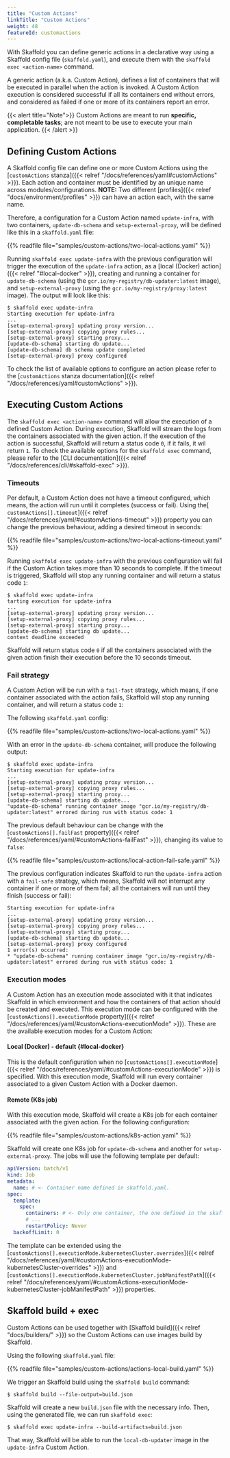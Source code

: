 ```yaml
---
title: "Custom Actions"
linkTitle: "Custom Actions"
weight: 48
featureId: customactions
---
```


With Skaffold you can define generic actions in a declarative way using a Skaffold config file (`skaffold.yaml`), and execute them with the `skaffold exec <action-name>` command.

A generic action (a.k.a. Custom Action), defines a list of containers that will be executed in parallel when the action is invoked. A Custom Action execution is considered successful if all its containers end without errors, and considered as failed if one or more of its containers report an error.

{{< alert title="Note">}}
Custom Actions are meant to run **specific, completable tasks**; are not meant to be use to execute your main application.
{{< /alert >}}

## Defining Custom Actions

A Skaffold config file can define one or more Custom Actions using the [`customActions` stanza]({{< relref "/docs/references/yaml#customActions" >}}). Each action and container must be identified by an unique name across modules/configurations. **NOTE:** Two different [profiles]({{< relref "docs/environment/profiles" >}}) can have an action each, with the same name.

Therefore, a configuration for a Custom Action named `update-infra`, with two containers, `update-db-schema` and `setup-external-proxy`, will be defined like this in a `skaffold.yaml` file:

{{% readfile file="samples/custom-actions/two-local-actions.yaml" %}}

Running `skaffold exec update-infra` with the previous configuration will trigger the execution of the `update-infra` action, as a [local (Docker) action]({{< relref "#local-docker" >}}), creating and running a container for `update-db-schema` (using the `gcr.io/my-registry/db-updater:latest` image), and `setup-external-proxy` (using the `gcr.io/my-registry/proxy:latest` image). The output will look like this:

```console
$ skaffold exec update-infra
Starting execution for update-infra
...
[setup-external-proxy] updating proxy version...
[setup-external-proxy] copying proxy rules...   
[setup-external-proxy] starting proxy...
[update-db-schema] starting db update...
[update-db-schema] db schema update completed
[setup-external-proxy] proxy configured
```

To check the list of available options to configure an action please refer to the [`customActions` stanza documentation]({{< relref "/docs/references/yaml#customActions" >}}).

## Executing Custom Actions

The `skaffold exec <action-name>` command will allow the execution of a defined Custom Action. During execution, Skaffold will stream the logs from the containers associated with the given action. If the execution of the action is successful, Skaffold will return a status code `0`, if it fails, it wil return `1`. To check the available options for the `skaffold exec` command, please refer to the [CLI documentation]({{< relref "/docs/references/cli/#skaffold-exec" >}}).

### Timeouts

Per default, a Custom Action does not have a timeout configured, which means, the action will run until it completes (success or fail). Using the[ `customActions[].timeout`]({{< relref "/docs/references/yaml/#customActions-timeout" >}}) property you can change the previous behaviour, adding a desired timeout in seconds:

{{% readfile file="samples/custom-actions/two-local-actions-timeout.yaml" %}}

Running `skaffold exec update-infra` with the previous configuration will fail if the Custom Action takes more than 10 seconds to complete. If the timeout is triggered, Skaffold will stop any running container and will return a status code `1`:

```console
$ skaffold exec update-infra
tarting execution for update-infra
...
[setup-external-proxy] updating proxy version...
[setup-external-proxy] copying proxy rules...
[setup-external-proxy] starting proxy...
[update-db-schema] starting db update...
context deadline exceeded
```

Skaffold will return status code `0` if all the containers associated with the given action finish their execution before the 10 seconds timeout.

### Fail strategy

A Custom Action will be run with a `fail-fast` strategy, which means, if one container associated with the action fails, Skaffold will stop any running container, and will return a status code `1`:

The following `skaffold.yaml` config:

{{% readfile file="samples/custom-actions/two-local-actions.yaml" %}}

With an error in the `update-db-schema` container, will produce the following output:

```console
$ skaffold exec update-infra
Starting execution for update-infra
...
[setup-external-proxy] updating proxy version...
[setup-external-proxy] copying proxy rules...
[setup-external-proxy] starting proxy...
[update-db-schema] starting db update...
"update-db-schema" running container image "gcr.io/my-registry/db-updater:latest" errored during run with status code: 1
```

The previous default behaviour can be change with the [`customActions[].failFast` property]({{< relref "/docs/references/yaml/#customActions-failFast" >}}), changing its value to `false`:

{{% readfile file="samples/custom-actions/local-action-fail-safe.yaml" %}}

The previous configuration indicates Skaffold to run the `update-infra` action with a `fail-safe` strategy, which means, Skaffold will not interrupt any container if one or more of them fail; all the containers will run until they finish (success or fail):

```console
Starting execution for update-infra
...
[setup-external-proxy] updating proxy version...
[setup-external-proxy] copying proxy rules...
[setup-external-proxy] starting proxy...
[update-db-schema] starting db update...
[setup-external-proxy] proxy configured
1 error(s) occurred:
* "update-db-schema" running container image "gcr.io/my-registry/db-updater:latest" errored during run with status code: 1
```

### Execution modes

A Custom Action has an execution mode associated with it that indicates Skaffold in which environment and how the containers of that action should be created and executed. This execution mode can be configured with the [`customActions[].executionMode` property]({{< relref "/docs/references/yaml/#customActions-executionMode" >}}). These are the available execution modes for a Custom Action:

#### Local (Docker) - default {#local-docker}

This is the default configuration when no [`customActions[].executionMode`]({{< relref "/docs/references/yaml/#customActions-executionMode" >}}) is specified. With this execution mode, Skaffold will run every container associated to a given Custom Action with a Docker daemon.

#### Remote (K8s job)

With this execution mode, Skaffold will create a K8s job for each container associated with the given action. For the following configuration:

{{% readfile file="samples/custom-actions/k8s-action.yaml" %}}

Skaffold will create one K8s job for `update-db-schema` and another for `setup-external-proxy`. The jobs will use the following template per default:

```yaml
apiVersion: batch/v1
kind: Job
metadata:
  name: # <- Container name defined in skaffold.yaml.
spec:
  template:
    spec:
      containers: # <- Only one container, the one defined in the skaffold.yaml.
      # ...
      restartPolicy: Never
  backoffLimit: 0
```

The template can be extended using the [`customActions[].executionMode.kubernetesCluster.overrides`]({{< relref "/docs/references/yaml/#customActions-executionMode-kubernetesCluster-overrides" >}}) and [`customActions[].executionMode.kubernetesCluster.jobManifestPath`]({{< relref "/docs/references/yaml/#customActions-executionMode-kubernetesCluster-jobManifestPath" >}}) properties.

## Skaffold build + exec

Custom Actions can be used together with [Skaffold build]({{< relref "docs/builders/" >}}) so the Custom Actions can use images build by Skaffold. 

Using the following `skaffold.yaml` file:

{{% readfile file="samples/custom-actions/actions-local-build.yaml" %}}

We trigger an Skaffold build using the `skaffold build` command:

```console
$ skaffold build --file-output=build.json
```

Skaffold will create a new `build.json` file with the necessary info. Then, using the generated file, we can run `skaffold exec`:

```console
$ skaffold exec update-infra --build-artifacts=build.json
```

That way, Skaffold will be able to run the `local-db-updater` image in the `update-infra` Custom Action.

